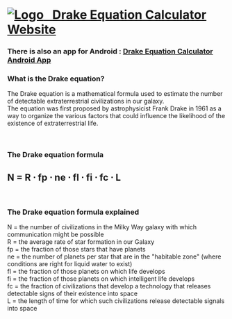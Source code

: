 

# [![Logo](https://user-images.githubusercontent.com/86963425/220344222-3c05930c-d7dd-4f80-8d00-271a9bbbad60.png)&nbsp;&nbsp;&nbsp;Drake Equation Calculator Website](https://nickmihal.github.io/Drake-Equation-Calculator-Web/)

<h3>

There is also an app for Android : [Drake Equation Calculator Android App](https://github.com/NickMihal/Drake-Equation-Calculator-Android/)

</h3>

<h3> What is the Drake equation? </h3>

The Drake equation is a mathematical formula used to estimate the number of detectable extraterrestrial civilizations in our galaxy. <br>
The equation was first proposed by astrophysicist Frank Drake in 1961 as a way to organize the various factors that could influence the likelihood of the existence of extraterrestrial life.
<br>

<br>
<h3> The Drake equation formula </h3>

<h2> N = R ⋅ fp ⋅ ne ⋅ fl ⋅ fi ⋅ fc ⋅ L </h2>
<br>

<h3> The Drake equation formula explained </h3>

N = the number of civilizations in the Milky Way galaxy with which communication might be possible <br>
R = the average rate of star formation in our Galaxy <br>
fp = the fraction of those stars that have planets <br>
ne = the number of planets per star that are in the "habitable zone" (where conditions are right for liquid water to exist) <br>
fl = the fraction of those planets on which life develops <br>
fi = the fraction of those planets on which intelligent life develops <br>
fc = the fraction of civilizations that develop a technology that releases detectable signs of their existence into space <br>
L = the length of time for which such civilizations release detectable signals into space <br>
